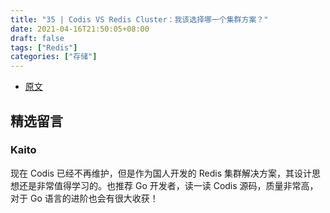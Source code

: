 ```yaml
---
title: "35 | Codis VS Redis Cluster：我该选择哪一个集群方案？"
date: 2021-04-16T21:50:05+08:00
draft: false
tags: ["Redis"]
categories: ["存储"]
---
```


- [原文](https://time.geekbang.org/column/article/306548)

## 精选留言

### Kaito

现在 Codis 已经不再维护，但是作为国人开发的 Redis 集群解决方案，其设计思想还是非常值得学习的。也推荐 Go 开发者，读一读 Codis 源码，质量非常高，对于 Go 语言的进阶也会有很大收获！